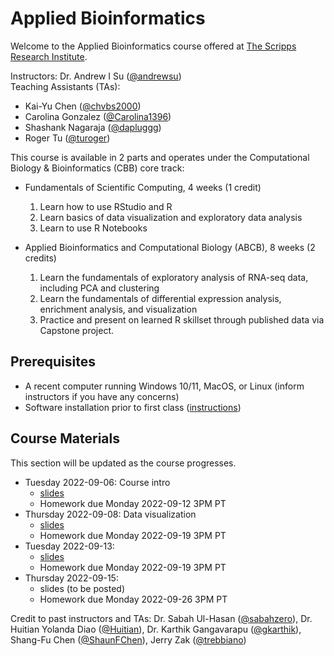 # Applied Bioinformatics
Welcome to the Applied Bioinformatics course offered at [The Scripps Research Institute](https://www.scripps.edu/). 

Instructors: Dr. Andrew I Su ([@andrewsu](https://github.com/andrewsu)) </br>
Teaching Assistants (TAs):
* Kai-Yu Chen ([@chvbs2000](https://github.com/chvbs2000))
* Carolina Gonzalez ([@Carolina1396](https://github.com/Carolina1396))
* Shashank Nagaraja ([@dapluggg](https://github.com/dapluggg))
* Roger Tu ([@turoger](https://github.com/turoger))

This course is available in 2 parts and operates under the Computational Biology & Bioinformatics (CBB) core track: 

* Fundamentals of Scientific Computing, 4 weeks (1 credit) </br>
  1. Learn how to use RStudio and R
  2. Learn basics of data visualization and exploratory data analysis
  3. Learn to use R Notebooks

* Applied Bioinformatics and Computational Biology (ABCB), 8 weeks (2 credits) 
  1. Learn the fundamentals of exploratory analysis of RNA-seq data, including PCA and clustering
  2. Learn the fundamentals of differential expression analysis, enrichment analysis, and visualization
  3. Practice and present on learned R skillset through published data via Capstone project. 

## Prerequisites
* A recent computer running Windows 10/11, MacOS, or Linux (inform instructors if you have any concerns)
* Software installation prior to first class ([instructions](Configuration.md))


## Course Materials

This section will be updated as the course progresses.

* Tuesday 2022-09-06: Course intro 
   * [slides](https://docs.google.com/presentation/d/1Ye8nBg-IsF0laGGY8Lf78Nd8CMAGkYft/edit?usp=sharing)
   * Homework due Monday 2022-09-12 3PM PT
* Thursday 2022-09-08: Data visualization
   * [slides](https://docs.google.com/presentation/d/16JYUXOdfllGqmlcu31UCj_EvJO38pytOx26DsmToSMo/edit?usp=sharing)
   * Homework due Monday 2022-09-19 3PM PT
* Tuesday 2022-09-13:
   * [slides](https://docs.google.com/presentation/d/1_AXs9embC_X9mpBgL7Bt-ddY5_UgbMt2eKLVm4_BEkY/edit?usp=sharing)
   * Homework due Monday 2022-09-19 3PM PT
* Thursday 2022-09-15:
   * slides (to be posted)
   * Homework due Monday 2022-09-26 3PM PT

Credit to past instructors and TAs: Dr. Sabah Ul-Hasan ([@sabahzero](https://github.com/sabahzero)), Dr. Huitian Yolanda Diao ([@Huitian](https://github.com/Yolanda-HT)), Dr. Karthik Gangavarapu ([@gkarthik](https://github.com/gkarthik)), Shang-Fu Chen ([@ShaunFChen](https://github.com/ShaunFChen)), Jerry Zak ([@trebbiano](https://github.com/trebbiano))
